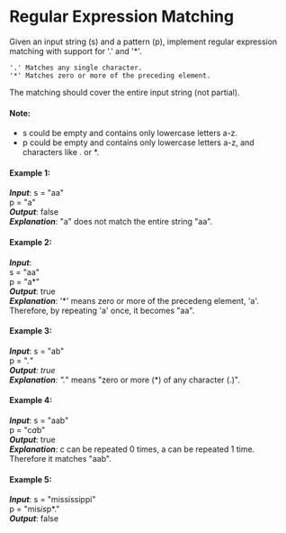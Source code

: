 # Regular Expression Matching
Given an input string (s) and a pattern (p), implement regular expression matching with support for '.' and '*'.
```
'.' Matches any single character.
'*' Matches zero or more of the preceding element.
```
The matching should cover the entire input string (not partial).

#### Note:

* s could be empty and contains only lowercase letters a-z.  
* p could be empty and contains only lowercase letters a-z, and characters like . or *.  
#### Example 1:

***Input***:
s = "aa"  
p = "a"  
***Output***: false  
***Explanation***: "a" does not match the entire string "aa".  
#### Example 2:

***Input***:  
s = "aa"  
p = "a*"  
***Output***: true  
***Explanation***: '*' means zero or more of the precedeng element, 'a'. Therefore, by repeating 'a' once, it becomes "aa".  
#### Example 3:

***Input***:
s = "ab"  
p = ".*"  
***Output***: true  
***Explanation***: ".*" means "zero or more (*) of any character (.)".  
#### Example 4:

***Input***:
s = "aab"  
p = "c*a*b"  
***Output***: true  
***Explanation***: c can be repeated 0 times, a can be repeated 1 time. Therefore it matches "aab".  
#### Example 5:

***Input***:
s = "mississippi"  
p = "mis*is*p*."  
***Output***: false  
